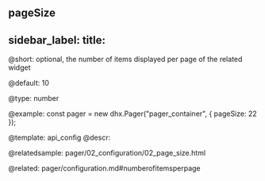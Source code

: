 pageSize
---
sidebar_label: 
title: 
---          

@short: 
optional, the number of items displayed per page of the related widget


@default:
10


@type: number

@example: 
const pager = new dhx.Pager("pager_container", {
    pageSize: 22 
});


@template:	api_config
@descr: 


@relatedsample:
pager/02_configuration/02_page_size.html

@related: pager/configuration.md#numberofitemsperpage